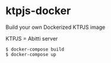 # ktpjs-docker
Build your own Dockerized KTPJS image

KTPJS = Abitti server

```
$ docker-compose build
$ docker-compose up
```
